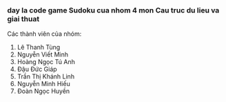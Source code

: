 ### day la code game Sudoku cua nhom 4 mon Cau truc du lieu va giai thuat 
Các thành viên của nhóm:
1. Lê Thanh Tùng
2. Nguyễn Viết Minh
3. Hoàng Ngọc Tú Anh
4. Đậu Đức Giáp
5. Trần Thị Khánh Linh
6. Nguyễn Minh Hiếu
7. Đoàn Ngọc Huyền
